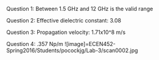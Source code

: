 Question 1:
Between 1.5 GHz and 12 GHz is the valid range

Question 2:
Effective dielectric constant: 3.08

Question 3:
Propagation velocity: 1.71x10^8 m/s

Question 4:
.357 Np/m
![image]=ECEN452-Spring2016/Students/pocockjg/Lab-3/scan0002.jpg
